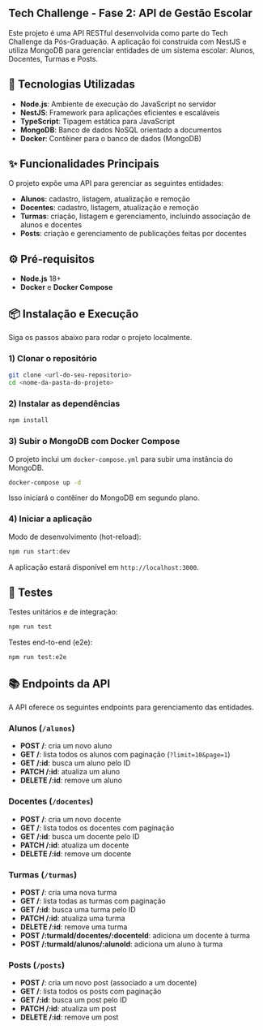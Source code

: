 ## Tech Challenge - Fase 2: API de Gestão Escolar

Este projeto é uma API RESTful desenvolvida como parte do Tech Challenge da Pós-Graduação. A aplicação foi construída com NestJS e utiliza MongoDB para gerenciar entidades de um sistema escolar: Alunos, Docentes, Turmas e Posts.

## 🚀 Tecnologias Utilizadas

- **Node.js**: Ambiente de execução do JavaScript no servidor
- **NestJS**: Framework para aplicações eficientes e escaláveis
- **TypeScript**: Tipagem estática para JavaScript
- **MongoDB**: Banco de dados NoSQL orientado a documentos
- **Docker**: Contêiner para o banco de dados (MongoDB)

## ✨ Funcionalidades Principais

O projeto expõe uma API para gerenciar as seguintes entidades:

- **Alunos**: cadastro, listagem, atualização e remoção
- **Docentes**: cadastro, listagem, atualização e remoção
- **Turmas**: criação, listagem e gerenciamento, incluindo associação de alunos e docentes
- **Posts**: criação e gerenciamento de publicações feitas por docentes

## ⚙️ Pré-requisitos

- **Node.js** 18+
- **Docker** e **Docker Compose**

## 📦 Instalação e Execução

Siga os passos abaixo para rodar o projeto localmente.

### 1) Clonar o repositório

```bash
git clone <url-do-seu-repositorio>
cd <nome-da-pasta-do-projeto>
```

### 2) Instalar as dependências

```bash
npm install
```

### 3) Subir o MongoDB com Docker Compose

O projeto inclui um `docker-compose.yml` para subir uma instância do MongoDB.

```bash
docker-compose up -d
```

Isso iniciará o contêiner do MongoDB em segundo plano.

### 4) Iniciar a aplicação

Modo de desenvolvimento (hot-reload):

```bash
npm run start:dev
```

A aplicação estará disponível em `http://localhost:3000`.

## 🧪 Testes

Testes unitários e de integração:

```bash
npm run test
```

Testes end-to-end (e2e):

```bash
npm run test:e2e
```

## 📚 Endpoints da API

A API oferece os seguintes endpoints para gerenciamento das entidades.

### Alunos (`/alunos`)

- **POST /**: cria um novo aluno
- **GET /**: lista todos os alunos com paginação (`?limit=10&page=1`)
- **GET /:id**: busca um aluno pelo ID
- **PATCH /:id**: atualiza um aluno
- **DELETE /:id**: remove um aluno

### Docentes (`/docentes`)

- **POST /**: cria um novo docente
- **GET /**: lista todos os docentes com paginação
- **GET /:id**: busca um docente pelo ID
- **PATCH /:id**: atualiza um docente
- **DELETE /:id**: remove um docente

### Turmas (`/turmas`)

- **POST /**: cria uma nova turma
- **GET /**: lista todas as turmas com paginação
- **GET /:id**: busca uma turma pelo ID
- **PATCH /:id**: atualiza uma turma
- **DELETE /:id**: remove uma turma
- **POST /:turmaId/docentes/:docenteId**: adiciona um docente à turma
- **POST /:turmaId/alunos/:alunoId**: adiciona um aluno à turma

### Posts (`/posts`)

- **POST /**: cria um novo post (associado a um docente)
- **GET /**: lista todos os posts com paginação
- **GET /:id**: busca um post pelo ID
- **PATCH /:id**: atualiza um post
- **DELETE /:id**: remove um post